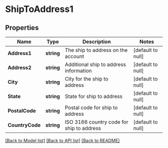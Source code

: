 # ShipToAddress1

## Properties
Name | Type | Description | Notes
------------ | ------------- | ------------- | -------------
**Address1** | **string** | The ship to address on the account | [default to null]
**Address2** | **string** | Additional ship to address information | [default to null]
**City** | **string** | City for the ship to address | [default to null]
**State** | **string** | State for ship to address | [default to null]
**PostalCode** | **string** | Postal code for ship to address | [default to null]
**CountryCode** | **string** | ISO 3166 country code for ship to address | [default to null]

[[Back to Model list]](../README.md#documentation-for-models) [[Back to API list]](../README.md#documentation-for-api-endpoints) [[Back to README]](../README.md)

